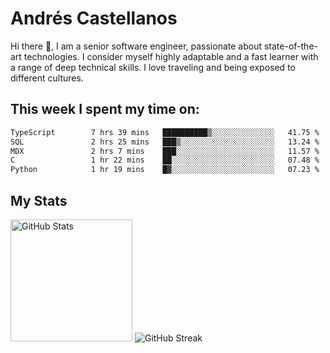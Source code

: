 # Andrés Castellanos

Hi there 👋, I am a senior software engineer, passionate about state-of-the-art technologies. I consider myself highly adaptable and a fast learner with a range of deep technical skills. I love traveling and being exposed to different cultures.

## This week I spent my time on:

<!--START_SECTION:waka-->

```txt
TypeScript        7 hrs 39 mins   ██████████▒░░░░░░░░░░░░░░   41.75 %
SQL               2 hrs 25 mins   ███▒░░░░░░░░░░░░░░░░░░░░░   13.24 %
MDX               2 hrs 7 mins    ███░░░░░░░░░░░░░░░░░░░░░░   11.57 %
C                 1 hr 22 mins    ██░░░░░░░░░░░░░░░░░░░░░░░   07.48 %
Python            1 hr 19 mins    █▓░░░░░░░░░░░░░░░░░░░░░░░   07.23 %
```

<!--END_SECTION:waka-->

## My Stats

<img height="195" src="https://github-readme-stats.vercel.app/api?username=andrescv&show_icons=true&theme=onedark&hide_border=true&card_width=495" alt="GitHub Stats" />

<img src="https://streak-stats.demolab.com?user=andrescv&theme=one-dark-pro&hide_border=true" alt="GitHub Streak" />
